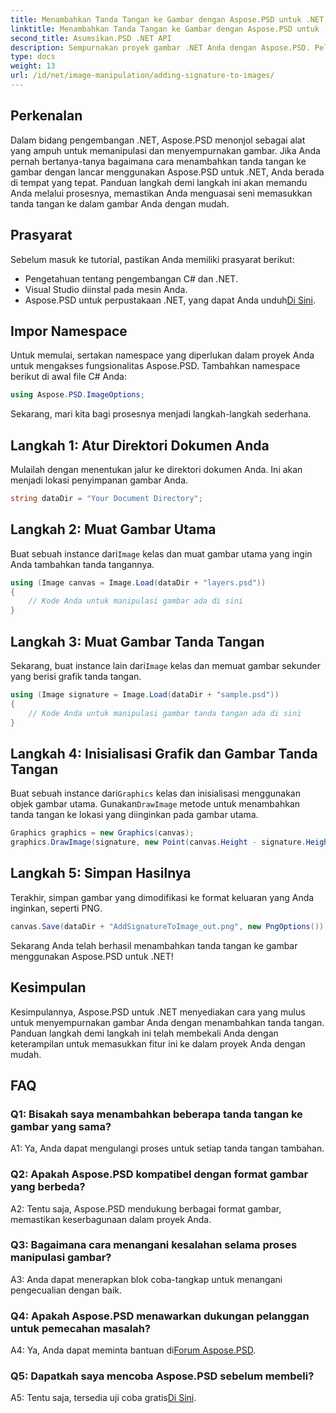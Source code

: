 ```yaml
---
title: Menambahkan Tanda Tangan ke Gambar dengan Aspose.PSD untuk .NET
linktitle: Menambahkan Tanda Tangan ke Gambar dengan Aspose.PSD untuk .NET
second_title: Asumsikan.PSD .NET API
description: Sempurnakan proyek gambar .NET Anda dengan Aspose.PSD. Pelajari cara menambahkan tanda tangan dengan lancar menggunakan panduan langkah demi langkah kami.
type: docs
weight: 13
url: /id/net/image-manipulation/adding-signature-to-images/
---
```

## Perkenalan

Dalam bidang pengembangan .NET, Aspose.PSD menonjol sebagai alat yang ampuh untuk memanipulasi dan menyempurnakan gambar. Jika Anda pernah bertanya-tanya bagaimana cara menambahkan tanda tangan ke gambar dengan lancar menggunakan Aspose.PSD untuk .NET, Anda berada di tempat yang tepat. Panduan langkah demi langkah ini akan memandu Anda melalui prosesnya, memastikan Anda menguasai seni memasukkan tanda tangan ke dalam gambar Anda dengan mudah.

## Prasyarat

Sebelum masuk ke tutorial, pastikan Anda memiliki prasyarat berikut:

- Pengetahuan tentang pengembangan C# dan .NET.
- Visual Studio diinstal pada mesin Anda.
-  Aspose.PSD untuk perpustakaan .NET, yang dapat Anda unduh[Di Sini](https://releases.aspose.com/psd/net/).

## Impor Namespace

Untuk memulai, sertakan namespace yang diperlukan dalam proyek Anda untuk mengakses fungsionalitas Aspose.PSD. Tambahkan namespace berikut di awal file C# Anda:

```csharp
using Aspose.PSD.ImageOptions;
```

Sekarang, mari kita bagi prosesnya menjadi langkah-langkah sederhana.

## Langkah 1: Atur Direktori Dokumen Anda

Mulailah dengan menentukan jalur ke direktori dokumen Anda. Ini akan menjadi lokasi penyimpanan gambar Anda.

```csharp
string dataDir = "Your Document Directory";
```

## Langkah 2: Muat Gambar Utama

 Buat sebuah instance dari`Image` kelas dan muat gambar utama yang ingin Anda tambahkan tanda tangannya.

```csharp
using (Image canvas = Image.Load(dataDir + "layers.psd"))
{
    // Kode Anda untuk manipulasi gambar ada di sini
}
```

## Langkah 3: Muat Gambar Tanda Tangan

 Sekarang, buat instance lain dari`Image` kelas dan memuat gambar sekunder yang berisi grafik tanda tangan.

```csharp
using (Image signature = Image.Load(dataDir + "sample.psd"))
{
    // Kode Anda untuk manipulasi gambar tanda tangan ada di sini
}
```

## Langkah 4: Inisialisasi Grafik dan Gambar Tanda Tangan

 Buat sebuah instance dari`Graphics` kelas dan inisialisasi menggunakan objek gambar utama. Gunakan`DrawImage` metode untuk menambahkan tanda tangan ke lokasi yang diinginkan pada gambar utama.

```csharp
Graphics graphics = new Graphics(canvas);
graphics.DrawImage(signature, new Point(canvas.Height - signature.Height, canvas.Width - signature.Width));
```

## Langkah 5: Simpan Hasilnya

Terakhir, simpan gambar yang dimodifikasi ke format keluaran yang Anda inginkan, seperti PNG.

```csharp
canvas.Save(dataDir + "AddSignatureToImage_out.png", new PngOptions());
```

Sekarang Anda telah berhasil menambahkan tanda tangan ke gambar menggunakan Aspose.PSD untuk .NET!

## Kesimpulan

Kesimpulannya, Aspose.PSD untuk .NET menyediakan cara yang mulus untuk menyempurnakan gambar Anda dengan menambahkan tanda tangan. Panduan langkah demi langkah ini telah membekali Anda dengan keterampilan untuk memasukkan fitur ini ke dalam proyek Anda dengan mudah.

## FAQ

### Q1: Bisakah saya menambahkan beberapa tanda tangan ke gambar yang sama?

A1: Ya, Anda dapat mengulangi proses untuk setiap tanda tangan tambahan.

### Q2: Apakah Aspose.PSD kompatibel dengan format gambar yang berbeda?

A2: Tentu saja, Aspose.PSD mendukung berbagai format gambar, memastikan keserbagunaan dalam proyek Anda.

### Q3: Bagaimana cara menangani kesalahan selama proses manipulasi gambar?

A3: Anda dapat menerapkan blok coba-tangkap untuk menangani pengecualian dengan baik.

### Q4: Apakah Aspose.PSD menawarkan dukungan pelanggan untuk pemecahan masalah?

 A4: Ya, Anda dapat meminta bantuan di[Forum Aspose.PSD](https://forum.aspose.com/c/psd/34).

### Q5: Dapatkah saya mencoba Aspose.PSD sebelum membeli?

 A5: Tentu saja, tersedia uji coba gratis[Di Sini](https://releases.aspose.com/).